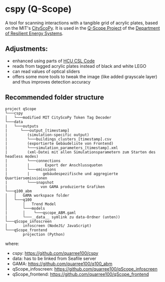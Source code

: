 # cspy (Q-Scope)

A tool for scanning interactions with a tangible grid of acrylic plates, based on the MIT's [CityScoPy](https://cityscope.media.mit.edu/docs/TUI/CityScoPy). It is used in the [Q-Scope Project](q-scope.readthedocs.io) of the [Department of Resilient Energy Systems](www.uni-bremen.de/res).


## Adjustments:

- enhanced using parts of [HCU CSL Code]()
- reads from tagged acrylic plates instead of black and white LEGO
- can read values of optical sliders
- offers some more tools to tweak the image (like added grayscale layer) and thus improves detection accuracy


## Recommended folder structure

```
project qScope
└───cspy
│   └───modified MIT CityScoPy Token Tag Decoder
└───data
|   └───outputs
|      └───output_[timestamp]
|         (simulation-specific output)
|         └───buildings_clusters_[timestamp].csv
|         (exportierte Gebäudeliste von Frontend)
|         └───simulation_parameters_[timestamp].xml
|         (xml-Datei mit allen Simulationsparametern zum Starten des headless modes)
|         └───connections
|         |       Export der Anschlussquoten
|         └───emissions
|         |      gebäudespezifische und aggregierte Quartiersemissionen
|         └───snapshot
|               von GAMA produzierte Grafiken
└───q100_abm
│   │   GAMA workspace folder
│   └───q100
│       │   Trend Model
│    	└───models
|       │    └───qscope_ABM.gaml
|       └───__data__ symlink zu data-Ordner (unten))
└───qScope_infoscreen
│       infoscreen (NodeJS/ JavaScript)
└───qScope_frontend
        projection (Python)

```

where:
- cspy: https://github.com/quarree100/cspy
- data: has to be linked from Seafile server
- GAMA: https://github.com/quarree100/q100_abm
- qScope_infoscreen: https://github.com/quarree100/qScope_infoscreen
- qScope_frontend: https://github.com/quarree100/qScope_frontend
